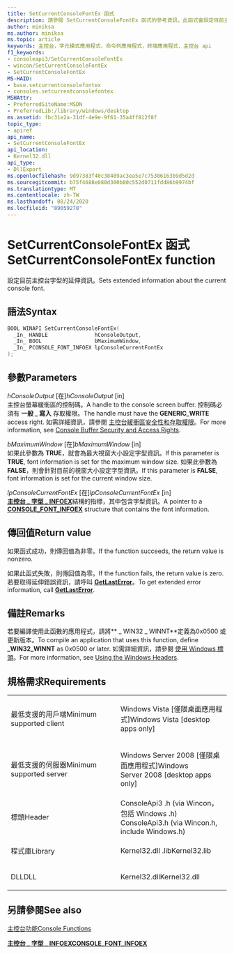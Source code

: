 ```yaml
---
title: SetCurrentConsoleFontEx 函式
description: 請參閱 SetCurrentConsoleFontEx 函式的參考資訊，此函式會設定目前主控台字型的延伸資訊。
author: miniksa
ms.author: miniksa
ms.topic: article
keywords: 主控台，字元模式應用程式，命令列應用程式，終端應用程式，主控台 api
f1_keywords:
- consoleapi3/SetCurrentConsoleFontEx
- wincon/SetCurrentConsoleFontEx
- SetCurrentConsoleFontEx
MS-HAID:
- base.setcurrentconsolefontex
- consoles.setcurrentconsolefontex
MSHAttr:
- PreferredSiteName:MSDN
- PreferredLib:/library/windows/desktop
ms.assetid: fbc31e2a-31df-4e9e-9f61-35a4ff812f8f
topic_type:
- apiref
api_name:
- SetCurrentConsoleFontEx
api_location:
- Kernel32.dll
api_type:
- DllExport
ms.openlocfilehash: 9d97383f40c38489ac3ea5e7c75386163b9d5d2d
ms.sourcegitcommit: b75f4688e080d300b80c552d0711fdd86b9974bf
ms.translationtype: MT
ms.contentlocale: zh-TW
ms.lasthandoff: 08/24/2020
ms.locfileid: "89059278"
---
```

# <a name="setcurrentconsolefontex-function"></a><span data-ttu-id="8dc4a-104">SetCurrentConsoleFontEx 函式</span><span class="sxs-lookup"><span data-stu-id="8dc4a-104">SetCurrentConsoleFontEx function</span></span>


<span data-ttu-id="8dc4a-105">設定目前主控台字型的延伸資訊。</span><span class="sxs-lookup"><span data-stu-id="8dc4a-105">Sets extended information about the current console font.</span></span>

<a name="syntax"></a><span data-ttu-id="8dc4a-106">語法</span><span class="sxs-lookup"><span data-stu-id="8dc4a-106">Syntax</span></span>
------

```C
BOOL WINAPI SetCurrentConsoleFontEx(
  _In_ HANDLE               hConsoleOutput,
  _In_ BOOL                 bMaximumWindow,
  _In_ PCONSOLE_FONT_INFOEX lpConsoleCurrentFontEx
);
```

<a name="parameters"></a><span data-ttu-id="8dc4a-107">參數</span><span class="sxs-lookup"><span data-stu-id="8dc4a-107">Parameters</span></span>
----------

<span data-ttu-id="8dc4a-108">*hConsoleOutput* \[在\]</span><span class="sxs-lookup"><span data-stu-id="8dc4a-108">*hConsoleOutput* \[in\]</span></span>  
<span data-ttu-id="8dc4a-109">主控台螢幕緩衝區的控制碼。</span><span class="sxs-lookup"><span data-stu-id="8dc4a-109">A handle to the console screen buffer.</span></span> <span data-ttu-id="8dc4a-110">控制碼必須有 **一般 \_ 寫入** 存取權限。</span><span class="sxs-lookup"><span data-stu-id="8dc4a-110">The handle must have the **GENERIC\_WRITE** access right.</span></span> <span data-ttu-id="8dc4a-111">如需詳細資訊，請參閱 [主控台緩衝區安全性和存取權限](console-buffer-security-and-access-rights.md)。</span><span class="sxs-lookup"><span data-stu-id="8dc4a-111">For more information, see [Console Buffer Security and Access Rights](console-buffer-security-and-access-rights.md).</span></span>

<span data-ttu-id="8dc4a-112">*bMaximumWindow* \[在\]</span><span class="sxs-lookup"><span data-stu-id="8dc4a-112">*bMaximumWindow* \[in\]</span></span>  
<span data-ttu-id="8dc4a-113">如果此參數為 **TRUE**，就會為最大視窗大小設定字型資訊。</span><span class="sxs-lookup"><span data-stu-id="8dc4a-113">If this parameter is **TRUE**, font information is set for the maximum window size.</span></span> <span data-ttu-id="8dc4a-114">如果此參數為 **FALSE**，則會針對目前的視窗大小設定字型資訊。</span><span class="sxs-lookup"><span data-stu-id="8dc4a-114">If this parameter is **FALSE**, font information is set for the current window size.</span></span>

<span data-ttu-id="8dc4a-115">*lpConsoleCurrentFontEx* \[在\]</span><span class="sxs-lookup"><span data-stu-id="8dc4a-115">*lpConsoleCurrentFontEx* \[in\]</span></span>  
<span data-ttu-id="8dc4a-116">[**主控台 \_ 字型 \_ INFOEX**](console-font-infoex.md)結構的指標，其中包含字型資訊。</span><span class="sxs-lookup"><span data-stu-id="8dc4a-116">A pointer to a [**CONSOLE\_FONT\_INFOEX**](console-font-infoex.md) structure that contains the font information.</span></span>

<a name="return-value"></a><span data-ttu-id="8dc4a-117">傳回值</span><span class="sxs-lookup"><span data-stu-id="8dc4a-117">Return value</span></span>
------------

<span data-ttu-id="8dc4a-118">如果函式成功，則傳回值為非零。</span><span class="sxs-lookup"><span data-stu-id="8dc4a-118">If the function succeeds, the return value is nonzero.</span></span>

<span data-ttu-id="8dc4a-119">如果此函式失敗，則傳回值為零。</span><span class="sxs-lookup"><span data-stu-id="8dc4a-119">If the function fails, the return value is zero.</span></span> <span data-ttu-id="8dc4a-120">若要取得延伸錯誤資訊，請呼叫 [**GetLastError**](https://msdn.microsoft.com/library/windows/desktop/ms679360)。</span><span class="sxs-lookup"><span data-stu-id="8dc4a-120">To get extended error information, call [**GetLastError**](https://msdn.microsoft.com/library/windows/desktop/ms679360).</span></span>

<a name="remarks"></a><span data-ttu-id="8dc4a-121">備註</span><span class="sxs-lookup"><span data-stu-id="8dc4a-121">Remarks</span></span>
-------

<span data-ttu-id="8dc4a-122">若要編譯使用此函數的應用程式，請將\*\* \_ WIN32 \_ WINNT\*\*定義為0x0500 或更新版本。</span><span class="sxs-lookup"><span data-stu-id="8dc4a-122">To compile an application that uses this function, define **\_WIN32\_WINNT** as 0x0500 or later.</span></span> <span data-ttu-id="8dc4a-123">如需詳細資訊，請參閱 [使用 Windows 標頭](https://msdn.microsoft.com/library/windows/desktop/aa383745)。</span><span class="sxs-lookup"><span data-stu-id="8dc4a-123">For more information, see [Using the Windows Headers](https://msdn.microsoft.com/library/windows/desktop/aa383745).</span></span>

<a name="requirements"></a><span data-ttu-id="8dc4a-124">規格需求</span><span class="sxs-lookup"><span data-stu-id="8dc4a-124">Requirements</span></span>
------------

<table>
<colgroup>
<col width="50%" />
<col width="50%" />
</colgroup>
<tbody>
<tr class="odd">
<td><p><span data-ttu-id="8dc4a-125">最低支援的用戶端</span><span class="sxs-lookup"><span data-stu-id="8dc4a-125">Minimum supported client</span></span></p></td>
<td><p><span data-ttu-id="8dc4a-126">Windows Vista [僅限桌面應用程式]</span><span class="sxs-lookup"><span data-stu-id="8dc4a-126">Windows Vista [desktop apps only]</span></span></p></td>
</tr>
<tr class="even">
<td><p><span data-ttu-id="8dc4a-127">最低支援的伺服器</span><span class="sxs-lookup"><span data-stu-id="8dc4a-127">Minimum supported server</span></span></p></td>
<td><p><span data-ttu-id="8dc4a-128">Windows Server 2008 [僅限桌面應用程式]</span><span class="sxs-lookup"><span data-stu-id="8dc4a-128">Windows Server 2008 [desktop apps only]</span></span></p></td>
</tr>
<tr class="odd">
<td><p><span data-ttu-id="8dc4a-129">標頭</span><span class="sxs-lookup"><span data-stu-id="8dc4a-129">Header</span></span></p></td>
<td><span data-ttu-id="8dc4a-130">ConsoleApi3 .h (via Wincon，包括 Windows .h) </span><span class="sxs-lookup"><span data-stu-id="8dc4a-130">ConsoleApi3.h (via Wincon.h, include Windows.h)</span></span></td>
</tr>
<tr class="even">
<td><p><span data-ttu-id="8dc4a-131">程式庫</span><span class="sxs-lookup"><span data-stu-id="8dc4a-131">Library</span></span></p></td>
<td><span data-ttu-id="8dc4a-132">Kernel32.dll .lib</span><span class="sxs-lookup"><span data-stu-id="8dc4a-132">Kernel32.lib</span></span></td>
</tr>
<tr class="odd">
<td><p><span data-ttu-id="8dc4a-133">DLL</span><span class="sxs-lookup"><span data-stu-id="8dc4a-133">DLL</span></span></p></td>
<td><span data-ttu-id="8dc4a-134">Kernel32.dll</span><span class="sxs-lookup"><span data-stu-id="8dc4a-134">Kernel32.dll</span></span></td>
</tr>
<tr class="even">
</tr>
<tr class="odd">
</tr>
<tr class="even">
</tr>
</tbody>
</table>

## <a name="span-idsee_alsospansee-also"></a><span data-ttu-id="8dc4a-135"><span id="see_also"></span>另請參閱</span><span class="sxs-lookup"><span data-stu-id="8dc4a-135"><span id="see_also"></span>See also</span></span>


[<span data-ttu-id="8dc4a-136">主控台功能</span><span class="sxs-lookup"><span data-stu-id="8dc4a-136">Console Functions</span></span>](console-functions.md)

[<span data-ttu-id="8dc4a-137">**主控台 \_ 字型 \_ INFOEX**</span><span class="sxs-lookup"><span data-stu-id="8dc4a-137">**CONSOLE\_FONT\_INFOEX**</span></span>](console-font-infoex.md)

 

 




